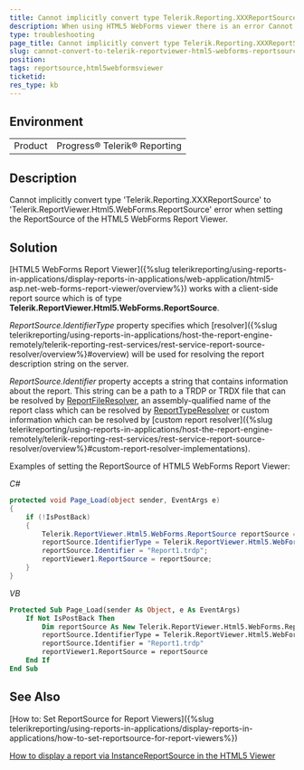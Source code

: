 ```yaml
---
title: Cannot implicitly convert type Telerik.Reporting.XXXReportSource to Telerik.ReportViewer.Html5.WebForms.ReportSource
description: When using HTML5 WebForms viewer there is an error Cannot implicitly convert type Telerik.Reporting.XXXReportSource to Telerik.ReportViewer.Html5.WebForms.ReportSource
type: troubleshooting
page_title: Cannot implicitly convert type Telerik.Reporting.XXXReportSource to Telerik.ReportViewer.Html5.WebForms.ReportSource when using HTML5 WebForms report viewer
slug: cannot-convert-to-telerik-reportviewer-html5-webforms-reportsource
position: 
tags: reportsource,html5webformsviewer
ticketid:
res_type: kb
---
```


## Environment
<table>
	<tr>
		<td>Product</td>
		<td>Progress® Telerik® Reporting</td>
	</tr>
</table>


## Description
Cannot implicitly convert type 'Telerik.Reporting.XXXReportSource' to 'Telerik.ReportViewer.Html5.WebForms.ReportSource' error when setting the ReportSource of the HTML5 WebForms Report Viewer.

## Solution
[HTML5 WebForms Report Viewer]({%slug telerikreporting/using-reports-in-applications/display-reports-in-applications/web-application/html5-asp.net-web-forms-report-viewer/overview%}) works with a client-side report source which is of type **Telerik.ReportViewer.Html5.WebForms.ReportSource**. 

*ReportSource.IdentifierType* property specifies which [resolver]({%slug telerikreporting/using-reports-in-applications/host-the-report-engine-remotely/telerik-reporting-rest-services/rest-service-report-source-resolver/overview%}#overview) will be used for resolving the report description string on the server.

*ReportSource.Identifier* property accepts a string that contains information about the report. This string can be a path to a TRDP or TRDX file that can be resolved by [ReportFileResolver](/api/telerik.reporting.services.webapi.reportfileresolver), an assembly-qualified name of the report class which can be resolved by [ReportTypeResolver](/api/telerik.reporting.services.webapi.reporttyperesolver) or custom information which can be resolved by [custom report resolver]({%slug telerikreporting/using-reports-in-applications/host-the-report-engine-remotely/telerik-reporting-rest-services/rest-service-report-source-resolver/overview%}#custom-report-resolver-implementations).

Examples of setting the ReportSource of HTML5 WebForms Report Viewer:

*C#*
```c#
protected void Page_Load(object sender, EventArgs e)
{
    if (!IsPostBack)
    {
        Telerik.ReportViewer.Html5.WebForms.ReportSource reportSource = new Telerik.ReportViewer.Html5.WebForms.ReportSource();
        reportSource.IdentifierType = Telerik.ReportViewer.Html5.WebForms.IdentifierType.UriReportSource;
        reportSource.Identifier = "Report1.trdp";            
        reportViewer1.ReportSource = reportSource;
    }
}
```

*VB*
```vb
Protected Sub Page_Load(sender As Object, e As EventArgs)
    If Not IsPostBack Then
        Dim reportSource As New Telerik.ReportViewer.Html5.WebForms.ReportSource()
        reportSource.IdentifierType = Telerik.ReportViewer.Html5.WebForms.IdentifierType.UriReportSource
        reportSource.Identifier = "Report1.trdp"
        reportViewer1.ReportSource = reportSource
    End If
End Sub
```

## See Also
[How to: Set ReportSource for Report Viewers]({%slug telerikreporting/using-reports-in-applications/display-reports-in-applications/how-to-set-reportsource-for-report-viewers%})

[How to display a report via InstanceReportSource in the HTML5 Viewer](https://www.telerik.com/support/kb/reporting/details/how-to-display-a-report-via-instancereportsource-in-the-html5-viewer)
